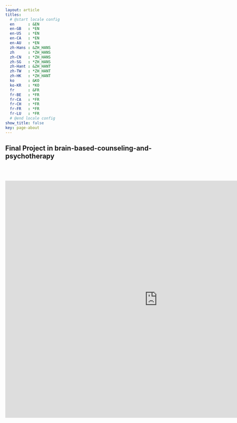 ```yaml
---
layout: article
titles:
  # @start locale config
  en      : &EN 
  en-GB   : *EN
  en-US   : *EN
  en-CA   : *EN
  en-AU   : *EN
  zh-Hans : &ZH_HANS
  zh      : *ZH_HANS
  zh-CN   : *ZH_HANS
  zh-SG   : *ZH_HANS
  zh-Hant : &ZH_HANT
  zh-TW   : *ZH_HANT
  zh-HK   : *ZH_HANT
  ko      : &KO
  ko-KR   : *KO
  fr      : &FR
  fr-BE   : *FR
  fr-CA   : *FR
  fr-CH   : *FR
  fr-FR   : *FR
  fr-LU   : *FR
  # @end locale config
show_title: false
key: page-about
---
```

## Final Project in brain-based-counseling-and-psychotherapy
<br><br>
<iframe src="https://docs.google.com/presentation/d/e/2PACX-1vSHSlIu6QgUa0UdZRcqoXE69M-n1nmnykEzBa5lDUVM4RQmZOmPE9STUeA1H3PxuA/embed?start=false&loop=false&delayms=3000" frameborder="0" width="960" height="749" allowfullscreen="true" mozallowfullscreen="true" webkitallowfullscreen="true"></iframe>
